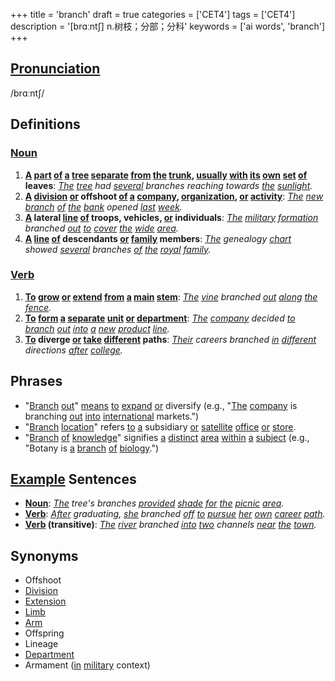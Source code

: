 +++
title = 'branch'
draft = true
categories = ['CET4']
tags = ['CET4']
description = '[brɑːnt∫] n.树枝；分部；分科'
keywords = ['ai words', 'branch']
+++

## [Pronunciation](/en/post/pronunciation/)
/brɑːntʃ/

## Definitions
### [Noun](/en/post/noun/)
1. **[A](/en/post/a/) [part](/en/post/part/) [of](/en/post/of/) [a](/en/post/a/) [tree](/en/post/tree/) [separate](/en/post/separate/) [from](/en/post/from/) [the](/en/post/the/) [trunk](/en/post/trunk/), [usually](/en/post/usually/) [with](/en/post/with/) [its](/en/post/its/) [own](/en/post/own/) [set](/en/post/set/) [of](/en/post/of/) leaves**: *[The](/en/post/the/) [tree](/en/post/tree/) had [several](/en/post/several/) branches reaching towards [the](/en/post/the/) [sunlight](/en/post/sunlight/).*
2. **[A](/en/post/a/) [division](/en/post/division/) [or](/en/post/or/) offshoot [of](/en/post/of/) [a](/en/post/a/) [company](/en/post/company/), [organization](/en/post/organization/), [or](/en/post/or/) [activity](/en/post/activity/)**: *[The](/en/post/the/) [new](/en/post/new/) [branch](/en/post/branch/) [of](/en/post/of/) [the](/en/post/the/) [bank](/en/post/bank/) opened [last](/en/post/last/) [week](/en/post/week/).*
3. **[A](/en/post/a/) lateral [line](/en/post/line/) [of](/en/post/of/) troops, vehicles, [or](/en/post/or/) individuals**: *[The](/en/post/the/) [military](/en/post/military/) [formation](/en/post/formation/) branched [out](/en/post/out/) [to](/en/post/to/) [cover](/en/post/cover/) [the](/en/post/the/) [wide](/en/post/wide/) [area](/en/post/area/).*
4. **[A](/en/post/a/) [line](/en/post/line/) [of](/en/post/of/) descendants [or](/en/post/or/) [family](/en/post/family/) members**: *[The](/en/post/the/) genealogy [chart](/en/post/chart/) showed [several](/en/post/several/) branches [of](/en/post/of/) [the](/en/post/the/) [royal](/en/post/royal/) [family](/en/post/family/).*

### [Verb](/en/post/verb/)
1. **[To](/en/post/to/) [grow](/en/post/grow/) [or](/en/post/or/) [extend](/en/post/extend/) [from](/en/post/from/) [a](/en/post/a/) [main](/en/post/main/) [stem](/en/post/stem/)**: *[The](/en/post/the/) [vine](/en/post/vine/) branched [out](/en/post/out/) [along](/en/post/along/) [the](/en/post/the/) [fence](/en/post/fence/).*
2. **[To](/en/post/to/) [form](/en/post/form/) [a](/en/post/a/) [separate](/en/post/separate/) [unit](/en/post/unit/) [or](/en/post/or/) [department](/en/post/department/)**: *[The](/en/post/the/) [company](/en/post/company/) decided [to](/en/post/to/) [branch](/en/post/branch/) [out](/en/post/out/) [into](/en/post/into/) [a](/en/post/a/) [new](/en/post/new/) [product](/en/post/product/) [line](/en/post/line/).*
3. **[To](/en/post/to/) diverge [or](/en/post/or/) [take](/en/post/take/) [different](/en/post/different/) paths**: *[Their](/en/post/their/) careers branched [in](/en/post/in/) [different](/en/post/different/) directions [after](/en/post/after/) [college](/en/post/college/).*

## Phrases
- "[Branch](/en/post/branch/) [out](/en/post/out/)" [means](/en/post/means/) [to](/en/post/to/) [expand](/en/post/expand/) [or](/en/post/or/) diversify (e.g., "[The](/en/post/the/) [company](/en/post/company/) is branching [out](/en/post/out/) [into](/en/post/into/) [international](/en/post/international/) markets.")
- "[Branch](/en/post/branch/) [location](/en/post/location/)" refers [to](/en/post/to/) [a](/en/post/a/) subsidiary [or](/en/post/or/) [satellite](/en/post/satellite/) [office](/en/post/office/) [or](/en/post/or/) [store](/en/post/store/).
- "[Branch](/en/post/branch/) [of](/en/post/of/) [knowledge](/en/post/knowledge/)" signifies [a](/en/post/a/) [distinct](/en/post/distinct/) [area](/en/post/area/) [within](/en/post/within/) [a](/en/post/a/) [subject](/en/post/subject/) (e.g., "Botany is [a](/en/post/a/) [branch](/en/post/branch/) [of](/en/post/of/) [biology](/en/post/biology/).")

## [Example](/en/post/example/) Sentences
- **[Noun](/en/post/noun/)**: *[The](/en/post/the/) tree's branches [provided](/en/post/provided/) [shade](/en/post/shade/) [for](/en/post/for/) [the](/en/post/the/) [picnic](/en/post/picnic/) [area](/en/post/area/).*
- **[Verb](/en/post/verb/)**: *[After](/en/post/after/) graduating, [she](/en/post/she/) branched [off](/en/post/off/) [to](/en/post/to/) [pursue](/en/post/pursue/) [her](/en/post/her/) [own](/en/post/own/) [career](/en/post/career/) [path](/en/post/path/).*
- **[Verb](/en/post/verb/) (transitive)**: *[The](/en/post/the/) [river](/en/post/river/) branched [into](/en/post/into/) [two](/en/post/two/) channels [near](/en/post/near/) [the](/en/post/the/) [town](/en/post/town/).*

## Synonyms
- Offshoot
- [Division](/en/post/division/)
- [Extension](/en/post/extension/)
- [Limb](/en/post/limb/)
- [Arm](/en/post/arm/)
- Offspring
- Lineage
- [Department](/en/post/department/)
- Armament ([in](/en/post/in/) [military](/en/post/military/) context)
